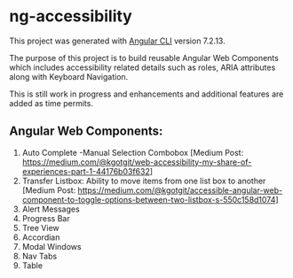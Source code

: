 # ng-accessibility

This project was generated with [Angular CLI](https://github.com/angular/angular-cli) version 7.2.13.

The purpose of this project is to build reusable Angular Web Components which includes accessibility related details such as roles, ARIA attributes along with Keyboard Navigation.

This is still work in progress and enhancements and additional features are added as time permits.

## Angular Web Components:

1) Auto Complete -Manual Selection Combobox
[Medium Post:  https://medium.com/@kgotgit/web-accessibility-my-share-of-experiences-part-1-44176b03f632]
2) Transfer Listbox: Ability to move items from one list box to another
[Medium Post:  https://medium.com/@kgotgit/accessible-angular-web-component-to-toggle-options-between-two-listbox-s-550c158d1074]
3) Alert Messages
4) Progress Bar
5) Tree View
6) Accordian
7) Modal Windows
8) Nav Tabs
9) Table



